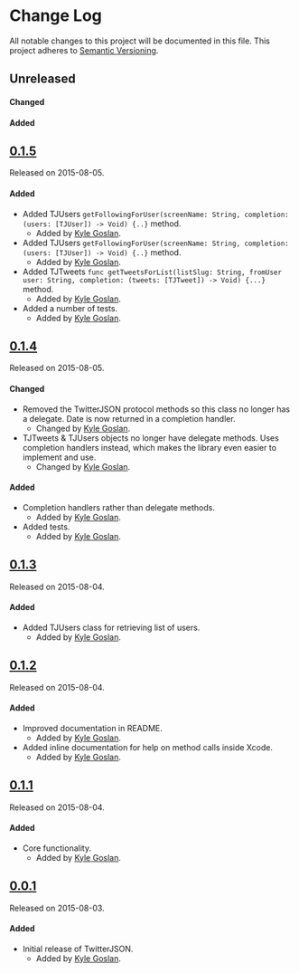 # Change Log
All notable changes to this project will be documented in this file.
This project adheres to [Semantic Versioning](http://semver.org/).

## Unreleased
#### Changed
#### Added


## [0.1.5](https://github.com/KyleGoslan/TwitterJSON/releases/tag/0.1.4)
Released on 2015-08-05.

#### Added
- Added TJUsers `getFollowingForUser(screenName: String, completion: (users: [TJUser]) -> Void) {..}` method.
    - Added by [Kyle Goslan](https://github.com/KyleGoslan).
- Added TJUsers `getFollowingForUser(screenName: String, completion: (users: [TJUser]) -> Void) {..}` method.
    - Added by [Kyle Goslan](https://github.com/KyleGoslan).
- Added TJTweets `func getTweetsForList(listSlug: String, fromUser user: String, completion: (tweets: [TJTweet]) -> Void) {...}` method.
    - Added by [Kyle Goslan](https://github.com/KyleGoslan).
- Added a number of tests.
    - Added by [Kyle Goslan](https://github.com/KyleGoslan).

## [0.1.4](https://github.com/KyleGoslan/TwitterJSON/releases/tag/0.1.4)
Released on 2015-08-05.

#### Changed
- Removed the TwitterJSON protocol methods so this class no longer has a delegate. Date is now returned in a completion handler.
    - Changed by [Kyle Goslan](https://github.com/KyleGoslan).
- TJTweets & TJUsers objects no longer have delegate methods. Uses completion handlers instead, which makes the library even easier to implement and use.
    - Changed by [Kyle Goslan](https://github.com/KyleGoslan).
    
#### Added
- Completion handlers rather than delegate methods.
    - Added by [Kyle Goslan](https://github.com/KyleGoslan).
- Added tests.
    - Added by [Kyle Goslan](https://github.com/KyleGoslan).

## [0.1.3](https://github.com/KyleGoslan/TwitterJSON/releases/tag/0.1.3)
Released on 2015-08-04.

#### Added
- Added TJUsers class for retrieving list of users.
  - Added by [Kyle Goslan](https://github.com/KyleGoslan).


## [0.1.2](https://github.com/KyleGoslan/TwitterJSON/releases/tag/0.1.2)
Released on 2015-08-04.

#### Added
- Improved documentation in README.
  - Added by [Kyle Goslan](https://github.com/KyleGoslan).
- Added inline documentation for help on method calls inside Xcode.
  - Added by [Kyle Goslan](https://github.com/KyleGoslan).
  
## [0.1.1](https://github.com/KyleGoslan/TwitterJSON/releases/tag/0.1.1)
Released on 2015-08-04.

#### Added
- Core functionality.
  - Added by [Kyle Goslan](https://github.com/KyleGoslan).

## [0.0.1](https://github.com/KyleGoslan/TwitterJSON/releases/tag/0.0.1)
Released on 2015-08-03.

#### Added
- Initial release of TwitterJSON.
  - Added by [Kyle Goslan](https://github.com/KyleGoslan).